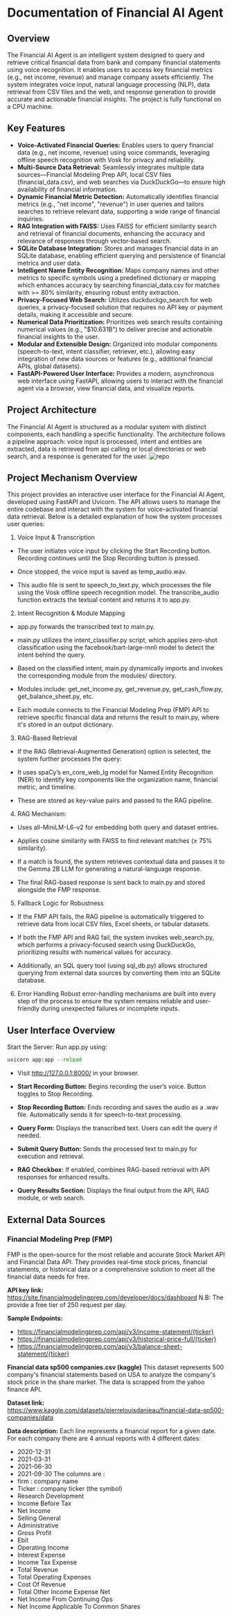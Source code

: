# Documentation of Financial AI Agent
## Overview
The Financial AI Agent is an intelligent system designed to query and retrieve critical financial data from bank and company financial statements using voice recognition. It enables users to access key financial metrics (e.g., net income, revenue) and manage company assets efficiently. The system integrates voice input, natural language processing (NLP), data retrieval from CSV files and the web, and response generation to provide accurate and actionable financial insights. The project is fully functional on a CPU machine.




## Key Features
- **Voice-Activated Financial Queries:** Enables users to query financial data (e.g., net income, revenue) using voice commands, leveraging offline speech recognition with Vosk for privacy and reliability.
- **Multi-Source Data Retrieval:** Seamlessly integrates multiple data sources—Financial Modeling Prep API, local CSV files (financial_data.csv), and web searches via DuckDuckGo—to ensure high availability of financial information.
- **Dynamic Financial Metric Detection:** Automatically identifies financial metrics (e.g., "net income", "revenue") in user queries and tailors searches to retrieve relevant data, supporting a wide range of financial inquiries.
- **RAG Integration with FAISS:** Uses FAISS for efficient similarity search and retrieval of financial documents, enhancing the accuracy and relevance of responses through vector-based search.
- **SQLite Database Integration:** Stores and manages financial data in an SQLite database, enabling efficient querying and persistence of financial metrics and user data.
- **Intelligent Name Entity Recognition:** Maps company names and other metrics to specific symbols using a predefined dictionary or mapping which enhances accuracy by searching financial_data.csv for matches with >= 80% similarity, ensuring robust entity extraction.
- **Privacy-Focused Web Search:** Utilizes duckduckgo_search for web queries, a privacy-focused solution that requires no API key or payment details, making it accessible and secure.
- **Numerical Data Prioritization:** Prioritizes web search results containing numerical values (e.g., "$10.631B") to deliver precise and actionable financial insights to the user.
- **Modular and Extensible Design:** Organized into modular components (speech-to-text, intent classifier, retriever, etc.), allowing easy integration of new data sources or features (e.g., additional financial APIs, global datasets).
- **FastAPI-Powered User Interface:** Provides a modern, asynchronous web interface using FastAPI, allowing users to interact with the financial agent via a browser, view financial data, and visualize reports.


## Project Architecture                      
The Financial AI Agent is structured as a modular system with distinct components, each handling a specific functionality. The architecture follows a pipeline approach: voice input is processed, intent and entities are extracted, data is retrieved from api calling or local directories or web search, and a response is generated for the user.
![repo](./repo.jpg)


## Project Mechanism Overview
This project provides an interactive user interface for the Financial AI Agent, developed using FastAPI and Uvicorn. The API allows users to manage the entire codebase and interact with the system for voice-activated financial data retrieval. Below is a detailed explanation of how the system processes user queries:
1. Voice Input & Transcription
- The user initiates voice input by clicking the Start Recording button. Recording continues until the Stop Recording button is pressed.


- Once stopped, the voice input is saved as temp_audio.wav.


- This audio file is sent to speech_to_text.py, which processes the file using the Vosk offline speech recognition model. The transcribe_audio function extracts the textual content and returns it to app.py.



2. Intent Recognition & Module Mapping
- app.py forwards the transcribed text to main.py.


- main.py utilizes the intent_classifier.py script, which applies zero-shot classification using the facebook/bart-large-mnli model to detect the intent behind the query.


- Based on the classified intent, main.py dynamically imports and invokes the corresponding module from the modules/ directory.


- Modules include:
get_net_income.py, get_revenue.py, get_cash_flow.py, get_balance_sheet.py, etc.


- Each module connects to the Financial Modeling Prep (FMP) API to retrieve specific financial data and returns the result to main.py, where it's stored in an output dictionary.




3. RAG-Based Retrieval
- If the RAG (Retrieval-Augmented Generation) option is selected, the system further processes the query:


- It uses spaCy’s en_core_web_lg model for Named Entity Recognition (NER) to identify key components like the organization name, financial metric, and timeline.


- These are stored as key-value pairs and passed to the RAG pipeline.


4. RAG Mechanism:
- Uses all-MiniLM-L6-v2 for embedding both query and dataset entries.


- Applies cosine similarity with FAISS to find relevant matches (≥ 75% similarity).


- If a match is found, the system retrieves contextual data and passes it to the Gemma 2B LLM for generating a natural-language response.


- The final RAG-based response is sent back to main.py and stored alongside the FMP response.



5. Fallback Logic for Robustness
- If the FMP API fails, the RAG pipeline is automatically triggered to retrieve data from local CSV files, Excel sheets, or tabular datasets.


- If both the FMP API and RAG fail, the system invokes web_search.py, which performs a privacy-focused search using DuckDuckGo, prioritizing results with numerical values for accuracy.


- Additionally, an SQL query tool (using sql_db.py) allows structured querying from external data sources by converting them into an SQLite database.



6. Error Handling
Robust error-handling mechanisms are built into every step of the process to ensure the system remains reliable and user-friendly during unexpected failures or incomplete inputs.

## User Interface Overview
Start the Server:  Run app.py using:
```python
uvicorn app:app --reload
```

 - Visit http://127.0.0.1:8000/ in your browser.


- **Start Recording Button:**
 Begins recording the user’s voice. Button toggles to Stop Recording.


- **Stop Recording Button:**
 Ends recording and saves the audio as a .wav file. Automatically sends it for speech-to-text processing.


- **Query Form:**
 Displays the transcribed text. Users can edit the query if needed.


- **Submit Query Button:**
 Sends the processed text to main.py for execution and retrieval.


- **RAG Checkbox:**
 If enabled, combines RAG-based retrieval with API responses for enhanced results.


- **Query Results Section:**
 Displays the final output from the API, RAG module, or web search.


## External Data Sources
### Financial Modeling Prep (FMP)
FMP is the open-source for the most reliable and accurate Stock Market API and Financial Data API. They provides real-time stock prices, financial statements, or historical data or a comprehensive solution to meet all the financial data needs for free.

**API key link:** https://site.financialmodelingprep.com/developer/docs/dashboard
N.B: The provide a free tier of 250 request per day.

**Sample Endpoints:**
- https://financialmodelingprep.com/api/v3/income-statement/{ticker}
- https://financialmodelingprep.com/api/v3/historical-price-full/{ticker}
- https://financialmodelingprep.com/api/v3/balance-sheet-statement/{ticker}

**Financial data sp500 companies.csv (kaggle)**
This dataset represents 500 company's financial statements  based on USA to analyze the company's stock price in the share market. The data is scrapped from the yahoo finance API.

**Dataset link:** https://www.kaggle.com/datasets/pierrelouisdanieau/financial-data-sp500-companies/data

**Data description:**
Each line represents a financial report for a given date.
For each company there are 4 annual reports with 4 different dates:
- 2020-12-31
- 2021-03-31
- 2021-06-30
- 2021-09-30
The columns are :
- firm : company name
- Ticker : company ticker (the symbol)
- Research Development
- Income Before Tax
- Net Income
- Selling General
- Administrative
- Gross Profit
- Ebit
- Operating Income
- Interest Expense
- Income Tax Expense
- Total Revenue
- Total Operating Expenses
- Cost Of Revenue
- Total Other Income Expense Net
- Net Income From Continuing Ops
- Net Income Applicable To Common Shares
